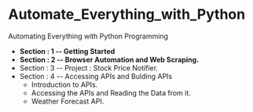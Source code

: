 # Automate_Everything_with_Python
Automating Everything with Python Programming

+ **Section : 1 -- Getting Started**
+ **Section : 2 -- Browser Automation and Web Scraping.**
+ Section : 3 -- Project : Stock Price Notifier.
+ Section : 4 -- Accessing APIs and Bulding APIs
    + Introduction to APIs.
    + Accessing the APIs and Reading the Data from it.
    + Weather Forecast API.
